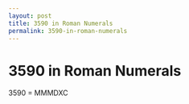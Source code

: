```yaml
---
layout: post
title: 3590 in Roman Numerals
permalink: 3590-in-roman-numerals
---
```


# 3590 in Roman Numerals

3590 = MMMDXC
